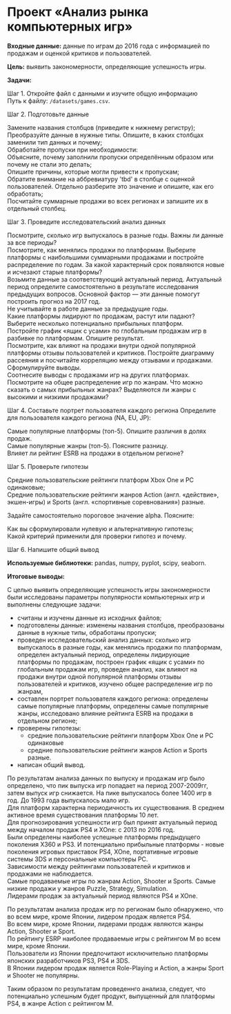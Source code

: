 # Проект «Анализ рынка компьютерных игр»

**Входные данные:** данные по играм до 2016 года с информацией по продажам и оценкой критиков и пользователей.

**Цель:** выявить закономерности, определяющие успешность игры.

**Задачи:**

Шаг 1. Откройте файл с данными и изучите общую информацию  
Путь к файлу: `/datasets/games.csv`.

Шаг 2. Подготовьте данные  

Замените названия столбцов (приведите к нижнему регистру);  
Преобразуйте данные в нужные типы. Опишите, в каких столбцах заменили тип данных и почему;  
Обработайте пропуски при необходимости:  
    Объясните, почему заполнили пропуски определённым образом или почему не стали это делать;  
    Опишите причины, которые могли привести к пропускам;  
    Обратите внимание на аббревиатуру 'tbd' в столбце с оценкой пользователей. Отдельно разберите это значение и опишите, как его обработать;  
Посчитайте суммарные продажи во всех регионах и запишите их в отдельный столбец.  

Шаг 3. Проведите исследовательский анализ данных  

Посмотрите, сколько игр выпускалось в разные годы. Важны ли данные за все периоды?  
Посмотрите, как менялись продажи по платформам. Выберите платформы с наибольшими суммарными продажами и постройте распределение по годам. За какой характерный срок появляются новые и исчезают старые платформы?  
Возьмите данные за соответствующий актуальный период. Актуальный период определите самостоятельно в результате исследования предыдущих вопросов. Основной фактор — эти данные помогут построить прогноз на 2017 год.  
Не учитывайте в работе данные за предыдущие годы.  
Какие платформы лидируют по продажам, растут или падают? Выберите несколько потенциально прибыльных платформ.  
Постройте график «ящик с усами» по глобальным продажам игр в разбивке по платформам. Опишите результат.  
Посмотрите, как влияют на продажи внутри одной популярной платформы отзывы пользователей и критиков. Постройте диаграмму рассеяния и посчитайте корреляцию между отзывами и продажами. Сформулируйте выводы.  
Соотнесите выводы с продажами игр на других платформах.  
Посмотрите на общее распределение игр по жанрам. Что можно сказать о самых прибыльных жанрах? Выделяются ли жанры с высокими и низкими продажами?  

Шаг 4. Составьте портрет пользователя каждого региона Определите для пользователя каждого региона (NA, EU, JP):  

Самые популярные платформы (топ-5). Опишите различия в долях продаж.  
Самые популярные жанры (топ-5). Поясните разницу.   
Влияет ли рейтинг ESRB на продажи в отдельном регионе?  

Шаг 5. Проверьте гипотезы  

Средние пользовательские рейтинги платформ Xbox One и PC одинаковые;  
Средние пользовательские рейтинги жанров Action (англ. «действие», экшен-игры) и Sports (англ. «спортивные соревнования») разные.  

Задайте самостоятельно пороговое значение alpha. Поясните:  

Как вы сформулировали нулевую и альтернативную гипотезы;  
Какой критерий применили для проверки гипотез и почему.  

Шаг 6. Напишите общий вывод  

**Используемые библиотеки:** pandas, numpy, pyplot, scipy, seaborn.  

**Итоговые выводы:**

С целью выявить определяющие успешность игры закономерности были исследованы параметры популярности компьютерных игр и выполнены следующие задачи:  

- считаны и изучены данные из исходных файлов;  
- подготовлены данные: изменены названия столбцов, преобразованы данные в нужные типы, обработаны пропуски;  
- проведен исследовательский анализ данных: сколько игр выпускалось в разные годы, как менялись продажи по платформам, определен актуальный период, определены лидирующие платформы по продажам, построен график «ящик с усами» по глобальным продажам игр, проведен анализ, как влияют на продажи внутри одной популярной платформы отзывы пользователей и критиков, изучено общее распределение игр по жанрам,  
- составлен портрет пользователя каждого региона: определены самые популярные платформы, определены самые популярные жанры, исследовано влияние рейтинга ESRB на продажи в отдельном регионе;  
- проверены гипотезы:  
  - средние пользовательские рейтинги платформ Xbox One и PC одинаковые  
  - средние пользовательские рейтинги жанров Action и Sports разные.  
- написан общий вывод.  

По результатам анализа данных по выпуску и продажам игр было определено, что пик выпуска игр попадает на период 2007-2009гг, затем выпуск игр снижается. На пике выпускалось более 1400 игр в год. До 1993 года выпускалось мало игр.  
Для платформ характерна периодичность их существования. В среднем активное время существования платформы 10 лет.  
Для прогнозирования успешности игр был принят актуальный период между началом продаж PS4 и XOne: с 2013 по 2016 год.  
Были определены наиболее успешные платформы предыдущего поколения X360 и PS3. И потенциально прибыльные платформы - новые поколения игровых приставок PS4, XOne, портативные игровые системы 3DS и персональные компьютеры PC.  
Зависимости между рейтингами пользователей и критиков и продажами не наблюдается.  
Самые продаваемые игры по жанрам Action, Shooter и Sports. Самые низкие продажи у жанров Puzzle, Strategy, Simulation.  
Лидерами продаж за актуальный период являются PS4 и XOne.  

По результатам анализа продаж игр по регионам было обнаружено, что во всем мире, кроме Японии, лидером продаж является PS4.  
Во всем мире, кроме Японии, лидерами продаж являются жанры Action, Shooter и Sport.  
По рейтингу ESRP наиболее продаваемые игры с рейтингом М во всем мире, кроме Японии.  
Пользователи из Японии предпочитают исключительно платформы японских разработчиков PS3, PS4 и 3DS.  
В Японии лидером продаж является Role-Playing и Action, а жанры Sport и Shooter не популярны.  

Таким образом по результатам проведеннго анализа, следует, что потенциально успешным будет продукт, выпущенный для платформы PS4, в жанре Action с рейтингом M.
